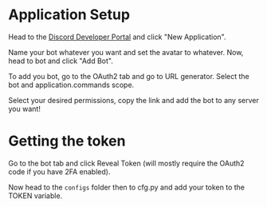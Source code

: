# Application Setup
Head to the [Discord Developer Portal](https://discord.com/developers) and click "New Application".

Name your bot whatever you want and set the avatar to whatever.
Now, head to bot and click "Add Bot".

To add you bot, go to the OAuth2 tab and go to URL generator. Select the bot and application.commands scope.

Select your desired permissions, copy the link and add the bot to any server you want!

# Getting the token
Go to the bot tab and click Reveal Token (will mostly require the OAuth2 code if you have 2FA enabled).

Now head to the ``configs`` folder then to cfg.py and add your token to the TOKEN variable.

